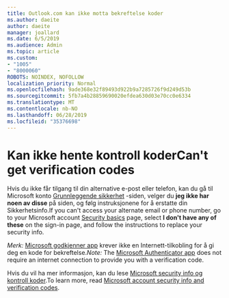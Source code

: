 ```yaml
---
title: Outlook.com kan ikke motta bekreftelse koder
ms.author: daeite
author: daeite
manager: joallard
ms.date: 6/5/2019
ms.audience: Admin
ms.topic: article
ms.custom:
- "1005"
- "8000060"
ROBOTS: NOINDEX, NOFOLLOW
localization_priority: Normal
ms.openlocfilehash: 9ade368e32f89493d922b9a7285726f9d249d53b
ms.sourcegitcommit: 5fb7a4b28859690020efdea630d03e70cc0e6334
ms.translationtype: MT
ms.contentlocale: nb-NO
ms.lasthandoff: 06/28/2019
ms.locfileid: "35376698"
---
```

# <a name="cant-get-verification-codes"></a><span data-ttu-id="ec619-102">Kan ikke hente kontroll koder</span><span class="sxs-lookup"><span data-stu-id="ec619-102">Can't get verification codes</span></span>

<span data-ttu-id="ec619-103">Hvis du ikke får tilgang til din alternative e-post eller telefon, kan du gå til Microsoft konto [Grunnleggende sikkerhet](https://account.microsoft.com/security) -siden, velger du **jeg ikke har noen av disse** på siden, og følg instruksjonene for å erstatte din Sikkerhetsinfo.</span><span class="sxs-lookup"><span data-stu-id="ec619-103">If you can't access your alternate email or phone number, go to your Microsoft account [Security basics](https://account.microsoft.com/security) page, select **I don't have any of these** on the sign-in page, and follow the instructions to replace your security info.</span></span>

<span data-ttu-id="ec619-104">*Merk:* [Microsoft godkjenner app](https://go.microsoft.com/fwlink/?linkid=2016117) krever ikke en Internett-tilkobling for å gi deg en kode for bekreftelse.</span><span class="sxs-lookup"><span data-stu-id="ec619-104">*Note:* The [Microsoft Authenticator app](https://go.microsoft.com/fwlink/?linkid=2016117) does not require an internet connection to provide you with a verification code.</span></span>

<span data-ttu-id="ec619-105">Hvis du vil ha mer informasjon, kan du lese [Microsoft security info og kontroll koder](https://support.microsoft.com/help/12428/).</span><span class="sxs-lookup"><span data-stu-id="ec619-105">To learn more, read [Microsoft account security info and verification codes](https://support.microsoft.com/help/12428/).</span></span>